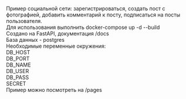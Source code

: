 Пример социальной сети: зарегистрироваться, создать пост с фотографией, добавить комментарий к посту, подписаться на посты пользователя. <br>
Для использования выполнить docker-compose up -d --build <br>
Создано на FastAPI, документация /docs <br>
База данных - postgres <br>
Необходимые переменные окружения: <br>
DB_HOST <br>
DB_PORT <br>
DB_NAME <br>
DB_USER <br>
DB_PASS <br>
SECRET <br>
Пример можно посмотреть на /pages <br>